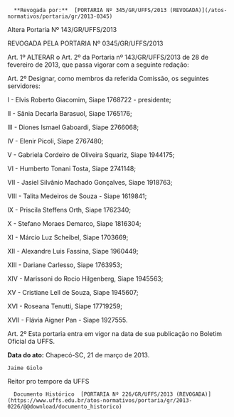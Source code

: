       **Revogada por:**  [PORTARIA Nº 345/GR/UFFS/2013 (REVOGADA)](/atos-normativos/portaria/gr/2013-0345) 

   Altera Portaria Nº 143/GR/UFFS/2013  

REVOGADA PELA PORTARIA Nº 0345/GR/UFFS/2013

 Art. 1º ALTERAR o Art. 2º da Portaria nº 143/GR/UFFS/2013 de 28 de fevereiro de 2013, que passa vigorar com a seguinte redação:

 Art. 2º Designar, como membros da referida Comissão, os seguintes servidores:

 I - Elvis Roberto Giacomim, Siape 1768722 - presidente;

 II - Sânia Decarla Barasuol, Siape 1765176;

 III - Diones Ismael Gaboardi, Siape 2766068;

 IV - Elenir Picoli, Siape 2767480;

 V - Gabriela Cordeiro de Oliveira Squariz, Siape 1944175;

 VI - Humberto Tonani Tosta, Siape 2741148;

 VII - Jasiel Silvânio Machado Gonçalves, Siape 1918763;

 VIII - Talita Medeiros de Souza - Siape 1619841;

 IX - Priscila Steffens Orth, Siape 1762340;

 X - Stefano Moraes Demarco, Siape 1816304;

 XI - Márcio Luz Scheibel, Siape 1703669;

 XII - Alexandre Luis Fassina, Siape 1960449;

 XIII - Dariane Carlesso, Siape 1763953;

 XIV - Marissoni do Rocio Hilgenberg, Siape 1945563;

 XV - Cristiane Lell de Souza, Siape 1945607;

 XVI - Roseana Tenutti, Siape 17719259;

 XVII - Flávia Aigner Pan - Siape 1927555.

 Art. 2º Esta portaria entra em vigor na data de sua publicação no Boletim Oficial da UFFS.

  

   **Data do ato:** Chapecó-SC, 21 de março de 2013.   
 

    Jaime Giolo   
 Reitor pro tempore da UFFS 

      Documento Histórico  [PORTARIA Nº 226/GR/UFFS/2013 (REVOGADA)](https://www.uffs.edu.br/atos-normativos/portaria/gr/2013-0226/@@download/documento_historico)     
      